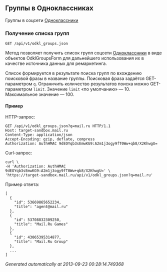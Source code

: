 ## Группы в Одноклассниках
Группы в соцсети
[Одноклассники](http://odnoklassniki.ru/)

### Получение списка групп
`GET /api/v1/odkl_groups.json`

Метод позволяет получить список групп соцсети
[Одноклассники](http://odnoklassniki.ru/) в виде объектов
OdklGroupsForm для дальнейшего использования их в качестве источника
данных для ремаркетинга.

Список формируется в результате поиска групп по вхождению поисковой фразы
в название группы. Поисковая фраза задаётся GET-параметром `q`.
Ограничить количество результатов поиска можно GET-параметром `limit`.
Значение `limit` «по умолчанию» — 10. Максимальное значение — 100.

#### Пример

HTTP-запрос:

    GET /api/v1/odkl_groups.json?q=mail.ru HTTP/1.1
    Host: target-sandbox.mail.ru
    Content-Type: application/json
    Accept-Encoding: gzip, deflate, compress
    Authorization: AuthHMAC 9dEOYqb3sEmwKG9:A2m1j3ogy9fT0Ww+qb8/X2KhwgU=

Curl-запрос:

    curl \
    -H 'Authorization: AuthHMAC 9dEOYqb3sEmwKG9:A2m1j3ogy9fT0Ww+qb8/X2KhwgU=' \
    'https://target-sandbox.mail.ru/api/v1/odkl_groups.json?q=mail.ru'

Пример ответа:

    [
      {
        "id": 53669865652234,
        "title": "agent@mail.ru"
      },
      {
        "id": 53708832309250,
        "title": "Mail.Ru Games"
      },
      {
        "id": 43065395314877,
        "title": "Mail.Ru Group"
      },
      ...
    ]



*Generated automatically at 2013-09-23 00:28:14.749368*